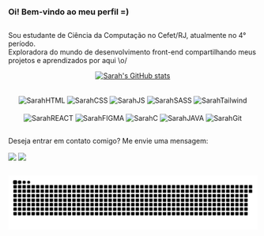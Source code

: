 ### Oi! Bem-vindo ao meu perfil =)
##
Sou estudante de Ciência da Computação no Cefet/RJ, atualmente no 4° período.\
Exploradora do mundo de desenvolvimento front-end compartilhando meus projetos e aprendizados por aqui \o/
<br>

  
  <div align="center">
    
  [![Sarah's GitHub stats](https://github-readme-stats.vercel.app/api?username=sarahscampos&show_icons=true&theme=tokyonight&bg_color=00000000)](https://github.com/sarahscampos/github-readme-stats)
  
  </div>

  <div style='display: inline_block' align="center"><br>
    <img align="center" alt='SarahHTML' height=30 weidth=40 src='https://img.shields.io/badge/HTML5-E34F26?style=for-the-badge&logo=html5&logoColor=white'/>  
    <img align="center" alt='SarahCSS' height=30 weidth=40 src='https://img.shields.io/badge/CSS3-1572B6?style=for-the-badge&logo=css3&logoColor=white'/> 
    <img align="center" alt='SarahJS' height=30 weidth=40 src='https://img.shields.io/badge/JavaScript-F7DF1E?style=for-the-badge&logo=javascript&logoColor=black'/> 
    <img align="center" alt='SarahSASS' height=30 weidth=40 src='https://img.shields.io/badge/Sass-CC6699?style=for-the-badge&logo=sass&logoColor=white'/>
    <img align="center" alt='SarahTailwind' height=30 weidth=40 src='https://img.shields.io/badge/Tailwind_CSS-38B2AC?style=for-the-badge&logo=tailwind-css&logoColor=white'/>
  </div>
  <div style='display: inline_block' align="center"><br>
    <img align="center" alt='SarahREACT' height=30 weidth=40 src='https://img.shields.io/badge/React-20232A?style=for-the-badge&logo=react&logoColor=61DAFB'/> 
    <img align="center" alt='SarahFIGMA' height=30 weidth=40 src='https://img.shields.io/badge/Figma-F24E1E?style=for-the-badge&logo=figma&logoColor=white'/> 
    <img align="center" alt='SarahC' height=30 weidth=40 src='https://img.shields.io/badge/C-00599C?style=for-the-badge&logo=c&logoColor=white'/> 
    <img align="center" alt='SarahJAVA' height=30 weidth=40 src='https://img.shields.io/badge/Java-ED8B00?style=for-the-badge&logo=openjdk&logoColor=white'/> 
    <img align="center" alt='SarahGit' height=30 weidth=40 src='https://img.shields.io/badge/GIT-E44C30?style=for-the-badge&logo=git&logoColor=white'/> 
  </div>

##
Deseja entrar em contato comigo? Me envie uma mensagem:
<div>
  <a href="https://www.linkedin.com/in/sarah-campos-dev/" target= "_blank" ><img align="center" src='https://img.shields.io/badge/LinkedIn-0077B5?style=for-the-badge&logo=linkedin&logoColor=white'/></a>
  <a href='mailto:sarahstephanycampos@gmail.com' target= "_blank" ><img align="center" src='https://img.shields.io/badge/Gmail-D14836?style=for-the-badge&logo=gmail&logoColor=white'/></a> 
</div>
 
  
  ##

  <picture>
    <source media="(prefers-color-scheme: dark)" srcset="https://raw.githubusercontent.com/sarahscampos/sarahscampos/output/github-contribution-grid-snake-dark.svg">
    <source media="(prefers-color-scheme: light)" srcset="https://raw.githubusercontent.com/sarahscampos/sarahscampos/output/github-contribution-grid-snake.svg">
    <img alt="github contribution grid snake animation" src="https://raw.githubusercontent.com/sarahscampos/sarahscampos/output/github-contribution-grid-snake.svg">
  </picture>



